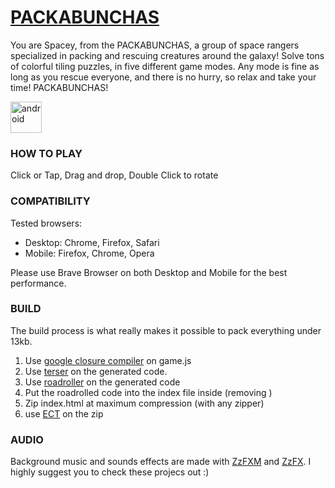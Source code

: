 # [PACKABUNCHAS](https://sagerverma.github.io/PACKABUNCHAS/) 
You are Spacey, from the PACKABUNCHAS, a group of space rangers specialized in packing and rescuing creatures around the galaxy!
Solve tons of colorful tiling puzzles, in five different game modes. 
Any mode is fine as long as you rescue everyone, and there is no hurry, so relax and take your time!
PACKABUNCHAS!

<a href="https://sagerverma.github.io/PACKABUNCHAS/" target="_blank" rel="noreferrer"> <img src="https://i.ibb.co/pnDw2hL/pngfind-com-click-here-button-transparent-2200541.png" alt="android" height="50"/> </a>

### HOW TO PLAY
Click or Tap, Drag and drop, Double Click to rotate

### COMPATIBILITY
Tested browsers:  
- Desktop: Chrome, Firefox, Safari
- Mobile: Firefox, Chrome, Opera 

Please use Brave Browser on both Desktop and Mobile for the best performance.

### BUILD
The build process is what really makes it possible to pack everything under 13kb.

1) Use [google closure compiler](https://developers.google.com/closure/compiler) on game.js
2) Use [terser](https://github.com/terser/terser) on the generated code.
3) Use [roadroller](https://lifthrasiir.github.io/roadroller/) on the generated code
4) Put the roadrolled code into the index file inside <script></script> (removing <script src = "game.js"></script>)
5) Zip index.html at maximum compression (with any zipper)
6) use [ECT](https://github.com/fhanau/Efficient-Compression-Tool/releases/tag/v0.8.3) on the zip

### AUDIO
Background music and sounds effects are made with [ZzFXM](https://github.com/keithclark/ZzFXM) and [ZzFX](https://github.com/KilledByAPixel/ZzFX).
I highly suggest you to check these projecs out :)

